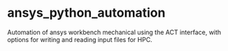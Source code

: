 # ansys_python_automation
Automation of ansys workbench mechanical using the ACT interface, with options for writing and reading input files for HPC.
